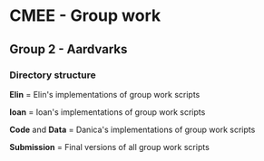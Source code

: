 # CMEE - Group work
## Group 2 - Aardvarks

### Directory structure

**Elin** = Elin's implementations of group work scripts

**Ioan** = Ioan's implementations of group work scripts

**Code** and **Data** = Danica's implementations of group work scripts

**Submission** = Final versions of all group work scripts
